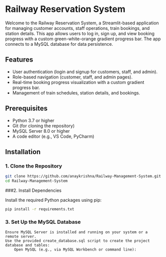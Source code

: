 # Railway Reservation System

Welcome to the Railway Reservation System, a Streamlit-based application for managing customer accounts, staff operations, train bookings, and station details. This app allows users to log in, sign up, and view booking progress with a custom green-white-orange gradient progress bar. The app connects to a MySQL database for data persistence.

## Features
- User authentication (login and signup for customers, staff, and admin).
- Role-based navigation (customer, staff, and admin pages).
- Real-time booking progress visualization with a custom gradient progress bar.
- Management of train schedules, station details, and bookings.

## Prerequisites
- Python 3.7 or higher
- Git (for cloning the repository)
- MySQL Server 8.0 or higher
- A code editor (e.g., VS Code, PyCharm)

## Installation

### 1. Clone the Repository
```bash
git clone https://github.com/anaykrishna/Railway-Management-System.git
cd Railway-Management-System
```
###2. Install Dependencies

Install the required Python packages using pip:
```bash
pip install -r requirements.txt
```

###  3. Set Up the MySQL Database

    Ensure MySQL Server is installed and running on your system or a remote server.
    Use the provided create_database.sql script to create the project database and tables:
        Open MySQL (e.g., via MySQL Workbench or command line):
